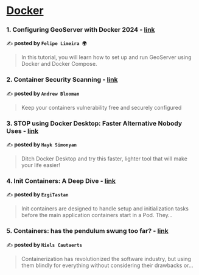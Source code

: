 
<h1><a href=https://medium.com/tag/docker/recommended target="_blank" rel="noopener noreferrer">Docker</a></h1>
<h3>1. Configuring GeoServer with Docker 2024 - <a href="https://medium.com/@limeira.felipe94/configuring-geoserver-with-docker-2024-fae3341e0473" target="_blank" rel="noopener noreferrer">link</a></h3>

✍️ **posted by `Felipe Limeira 🌍`**

<blockquote>In this tutorial, you will learn how to set up and run GeoServer using Docker and Docker Compose.</blockquote>

<h3>2. Container Security Scanning - <a href="https://medium.com/itnext/container-security-scanning-f16b438db58d" target="_blank" rel="noopener noreferrer">link</a></h3>

✍️ **posted by `Andrew Blooman`**

<blockquote>Keep your containers vulnerability free and securely configured</blockquote>

<h3>3. STOP using Docker Desktop: Faster Alternative Nobody Uses - <a href="https://medium.com/gitconnected/stop-using-docker-desktop-faster-alternative-nobody-uses-d36a64af09a6" target="_blank" rel="noopener noreferrer">link</a></h3>

✍️ **posted by `Hayk Simonyan`**

<blockquote>Ditch Docker Desktop and try this faster, lighter tool that will make your life easier!</blockquote>

<h3>4. Init Containers: A Deep Dive - <a href="https://medium.com/@ezgitastan/init-containers-a-deep-dive-ebbd5d96e624" target="_blank" rel="noopener noreferrer">link</a></h3>

✍️ **posted by `EzgiTastan`**

<blockquote>Init containers are designed to handle setup and initialization tasks before the main application containers start in a Pod. They…</blockquote>

<h3>5. Containers: has the pendulum swung too far? - <a href="https://medium.com/itnext/containers-has-the-pendulum-swung-too-far-208ad02a6b42" target="_blank" rel="noopener noreferrer">link</a></h3>

✍️ **posted by `Niels Cautaerts`**

<blockquote>Containerization has revolutionized the software industry, but using them blindly for everything without considering their drawbacks or…</blockquote>

